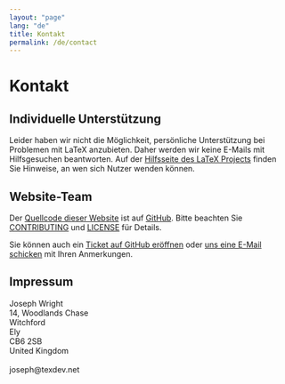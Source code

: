```yaml
---
layout: "page"
lang: "de"
title: Kontakt
permalink: /de/contact
---
```


# Kontakt

## Individuelle Unterstützung

Leider haben wir nicht die Möglichkeit, persönliche Unterstützung bei Problemen mit LaTeX anzubieten. Daher werden wir keine E-Mails mit Hilfsgesuchen beantworten. Auf der [Hilfsseite des LaTeX Projects](https://www.latex-project.org/help/) finden Sie Hinweise, an wen sich Nutzer wenden können.

## Website-Team

Der [Quellcode dieser Website](https://github.com/learnlatex/learnlatex.github.io/) ist auf [GitHub](https://github.com/learnlatex/). Bitte beachten Sie [CONTRIBUTING](../CONTRIBUTING) und [LICENSE](../LICENSE) für Details.

Sie können auch ein [Ticket auf GitHub eröffnen](https://github.com/learnlatex/learnlatex.github.io/issues) oder [uns eine E-Mail schicken](mailto:texfaq@texfaq.org) mit Ihren Anmerkungen.

## Impressum

<p>Joseph Wright<br>
14, Woodlands Chase<br>
Witchford<br>
Ely<br>
CB6 2SB<br>
United Kingdom<br>
<br>joseph@texdev.net</p>
